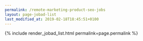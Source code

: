 ```yaml
---
permalink: /remote-marketing-product-seo-jobs
layout: page-jobad-list
last_modified_at: 2019-02-18T18:45:51+0100
---
```

{% include render_jobad_list.html permalink=page.permalink %}

